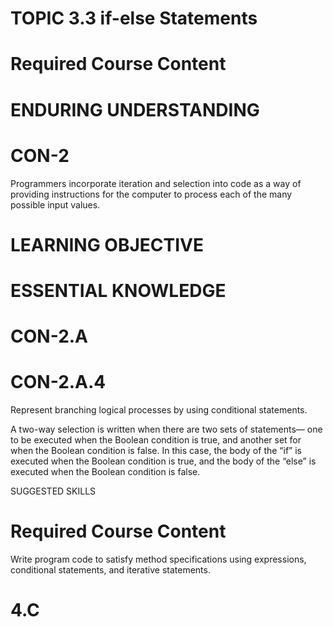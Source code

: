 # TOPIC 3.3 if-else Statements  

# Required Course Content  

# ENDURING UNDERSTANDING  

# CON-2  

Programmers incorporate iteration and selection into code as a way of providing instructions for the computer to process each of the many possible input values.  

# LEARNING OBJECTIVE  

# ESSENTIAL KNOWLEDGE  

# CON-2.A  

# CON-2.A.4  

Represent branching logical processes by using conditional statements.  

A two-way selection is written when there are two sets of statements— one to be executed when the Boolean condition is true, and another set for when the Boolean condition is false. In this case, the body of the “if” is executed when the Boolean condition is true, and the body of the “else” is executed when the Boolean condition is false.  

SUGGESTED SKILLS  

# Required Course Content  

Write program code to satisfy method specifications using expressions, conditional statements, and iterative statements.  

# 4.C